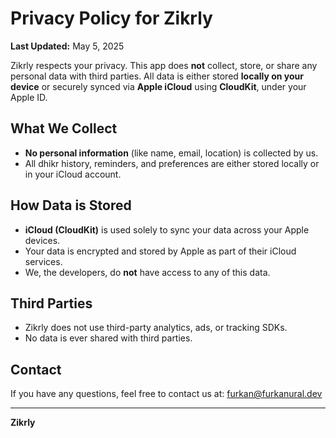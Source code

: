 # Privacy Policy for Zikrly

**Last Updated:** May 5, 2025

Zikrly respects your privacy. This app does **not** collect, store, or share any personal data with third parties. All data is either stored **locally on your device** or securely synced via **Apple iCloud** using **CloudKit**, under your Apple ID.

## What We Collect
- **No personal information** (like name, email, location) is collected by us.
- All dhikr history, reminders, and preferences are either stored locally or in your iCloud account.

## How Data is Stored
- **iCloud (CloudKit)** is used solely to sync your data across your Apple devices.
- Your data is encrypted and stored by Apple as part of their iCloud services.
- We, the developers, do **not** have access to any of this data.

## Third Parties
- Zikrly does not use third-party analytics, ads, or tracking SDKs.
- No data is ever shared with third parties.

## Contact
If you have any questions, feel free to contact us at: [furkan@furkanural.dev](mailto:furkan@furkanural.dev)

---

**Zikrly**
